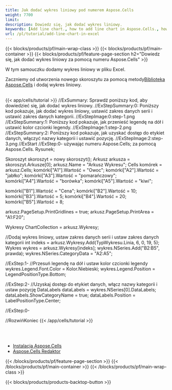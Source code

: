 ```yaml
---
title: Jak dodać wykres liniowy pod numerem Aspose.Cells
weight: 7700
limit:
description: Dowiedz się, jak dodać wykres liniowy.
keywords: [Add line chart., how to add line chart in Aspose.Cells., how to add line chart using Aspose.Cells]
url: /pl/tutorial/add-line-chart-in-excel
---
```

{{< blocks/products/pf/main-wrap-class >}}
{{< blocks/products/pf/main-container >}}
{{< blocks/products/pf/feature-page-section h2="Dowiedz się, jak dodać wykres liniowy za pomocą numeru Aspose.Cells" >}}

<p>
W tym samouczku dodamy wykres liniowy w pliku Excel.
</p>

<p>
 Zaczniemy od utworzenia nowego skoroszytu za pomocą metody<a href="https://www.nuget.org/packages/Aspose.Cells">Biblioteka Aspose.Cells</a> i dodaj wykres liniowy.
</p>

<br />
{{< app/cells/tutorial >}}
//ExSummary: Sprawdź poniższy kod, aby dowiedzieć się, jak dodać wykres liniowy.
//ExStepSummary:0: Poniższy kod pokazuje, jak dodać wykres liniowy, ustawić zakres danych serii i ustawić zakres danych kategorii.
//ExStepImage:0:step-1.png
//ExStepSummary:1: Poniższy kod pokazuje, jak przenieść legendę na dół i ustawić kolor czcionki legendy.
//ExStepImage:1:step-2.png
//ExStepSummary:2: Poniższy kod pokazuje, jak uzyskać dostęp do etykiet danych, włączyć nazwy kategorii i ustawić pozycję.
//ExStepImage:2:step-3.png
//ExStart
//ExStep:0-
używając numeru Aspose.Cells;
za pomocą Aspose.Cells. Rysunek;

Skoroszyt skoroszyt = nowy skoroszyt();
Arkusz arkusza = skoroszyt.Arkusze[0];
arkusz.Name = "Arkusz Wykresu";
Cells komórek = arkusz.Cells;
komórki["A1"].Wartość = "Owoc";
komórki["A2"].Wartość = "jabłko";
komórki["A3"].Wartość = "pomarańczowy";
komórki["A4"].Wartość = "borówka";
komórki["A5"].Wartość = "kiwi";

komórki["B1"].Wartość = "Cena";
komórki["B2"].Wartość = 10;
komórki["B3"].Wartość = 5;
komórki["B4"].Wartość = 20;
komórki["B5"].Wartość = 8;

arkusz.PageSetup.PrintGridlines = true;
arkusz.PageSetup.PrintArea = "A1:F20";

Wykresy ChartCollection = arkusz.Wykresy;

//Dodaj wykres liniowy, ustaw zakres danych serii i ustaw zakres danych kategorii
int indeks = arkusz.Wykresy.Add(TypWykresu.Linia, 6, 0, 19, 5);
Wykres wykres = arkusz.Wykresy[indeks];
wykres.NSeries.Add("B2:B5", prawda);
wykres.NSeries.CategoryData = "A2:A5";

//ExStep:1-
//Przesuń legendę na dół i ustaw kolor czcionki legendy
wykres.Legend.Font.Color = Kolor.Niebieski;
wykres.Legend.Position = LegendPositionType.Bottom;

//ExStep:2-
//Uzyskaj dostęp do etykiet danych, włącz nazwy kategorii i ustaw pozycję
DataLabels dataLabels = wykres.NSeries[0].DataLabels;
dataLabels.ShowCategoryName = true;
dataLabels.Position = LabelPositionType.Center;

//ExStep:0-

//RozwińKoniec
{{< /app/cells/tutorial >}}
<br />

<br />
<br />
<div class="code-sample">
    <ul class="link-list">
        <li class="link-item"><a href="https://docs.aspose.com/cells/net/installation/">Instalacja Aspose.Cells</a></li>
        <li class="link-item"><a href="https://products.aspose.app/cells/editor/">Aspose.Cells Redaktor</a></li>
    </ul>
</div>

{{< /blocks/products/pf/feature-page-section >}}
{{< /blocks/products/pf/main-container >}}
{{< /blocks/products/pf/main-wrap-class >}}

{{< blocks/products/products-backtop-button >}}